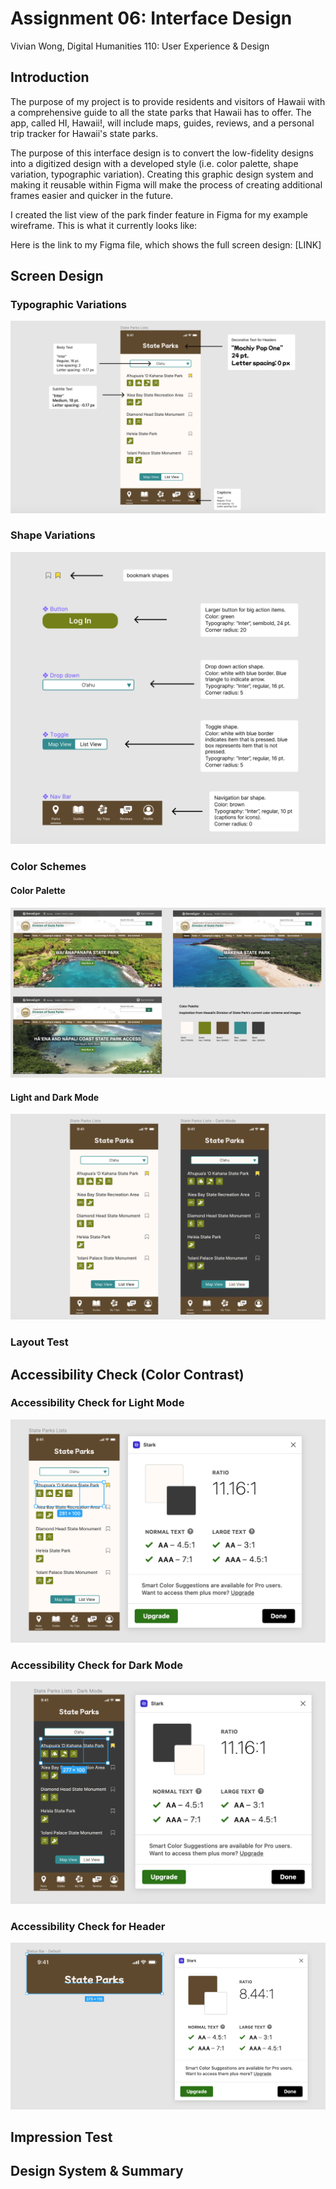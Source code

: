# Assignment 06: Interface Design
Vivian Wong, Digital Humanities 110: User Experience & Design

## Introduction
The purpose of my project is to provide residents and visitors of Hawaii with a comprehensive guide to all the state parks that Hawaii has to offer. The app, called HI, Hawaii!, will include maps, guides, reviews, and a personal trip tracker for Hawaii's state parks. 

The purpose of this interface design is to convert the low-fidelity designs into a digitized design with a developed style (i.e. color palette, shape variation, typographic variation). Creating this graphic design system and making it reusable within Figma will make the process of creating additional frames easier and quicker in the future. 

I created the list view of the park finder feature in Figma for my example wireframe. This is what it currently looks like:

Here is the link to my Figma file, which shows the full screen design: [LINK]

## Screen Design

### Typographic Variations
![typographic variation](TypographicVariation.png)

### Shape Variations
![shape variation](Shapes.png)

### Color Schemes

#### Color Palette
![color palette](Colors.png)

#### Light and Dark Mode
![light and dark modes](LightandDarkModes.png)

### Layout Test

## Accessibility Check (Color Contrast)
### Accessibility Check for Light Mode
![light mode accessibility check text](LightModeColorContrast.png)

### Accessibility Check for Dark Mode
![dark mode accessibility check text](DarkModeColorContrast.png)

### Accessibility Check for Header
![header bar text](NavBarColorContrast.png)

## Impression Test

## Design System & Summary


